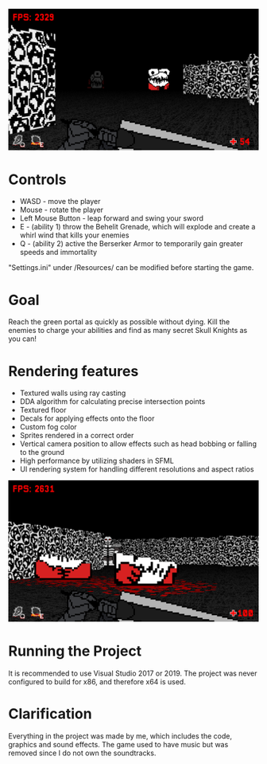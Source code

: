 ![github-small](Berserk/Berserk/Resources/Textures/Showcase2.png)

# Controls
* WASD - move the player
* Mouse - rotate the player
* Left Mouse Button - leap forward and swing your sword
* E - (ability 1) throw the Behelit Grenade, which will explode and create a whirl wind that kills your enemies
* Q - (ability 2) active the Berserker Armor to temporarily gain greater speeds and immortality

"Settings.ini" under /Resources/ can be modified before starting the game.

# Goal
Reach the green portal as quickly as possible without dying. Kill the enemies to charge your abilities and find as many secret Skull Knights as you can!

# Rendering features
* Textured walls using ray casting
* DDA algorithm for calculating precise intersection points
* Textured floor
* Decals for applying effects onto the floor
* Custom fog color
* Sprites rendered in a correct order
* Vertical camera position to allow effects such as head bobbing or falling to the ground
* High performance by utilizing shaders in SFML
* UI rendering system for handling different resolutions and aspect ratios

![github-small](Berserk/Berserk/Resources/Textures/Showcase1.png)

# Running the Project
It is recommended to use Visual Studio 2017 or 2019. The project was never configured to build for x86, and therefore x64 is used.

# Clarification
Everything in the project was made by me, which includes the code, graphics and sound effects. The game used to have music but was removed since I do not own the soundtracks.
